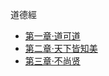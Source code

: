 道德經

+  [第一章·道可道](Tao_Te_Ching/道德经·第一章·道可道.md) 
+  [第二章·天下皆知美](Tao_Te_Ching/道德经·第二章·天下皆知美.md) 
+  [第三章·不尚贤](Tao_Te_Ching/道德经·第三章·不尚贤.md) 